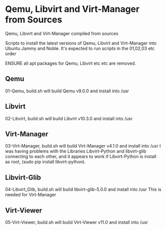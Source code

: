  # Qemu, Libvirt and Virt-Manager from Sources
Qemu, Libvirt and Virt-Manager compiled from sources

Scripts to install the latest versions of Qemu, Libvirt and Virt-Manager into Ubuntu Jammy and Noble. 
It's expected to run scripts in the 01,02,03 etc order

ENSURE all apt packages for Qemu, Libvirt etc etc are removed.

## Qemu
01-Qemu, build.sh will build Qemu v9.0.0 and install into /usr

## Libvirt
02-Libvirt, build.sh will build Libvirt v10.3.0 and install into /usr

## Virt-Manager
03-Virt-Manager, build.sh will build Virt-Manager v4.1.0 and install into /usr
I was having problems with the Libraries Libvirt-Python and libvirt-glib connecting to each other,
and it appears to work if Libvirt-Python is install as root, (sudo pip install libvirt-python).
   
## Libvirt-Glib
04-Libvirt_Glib, build.sh will build libvirt-glib-5.0.0 and install into /usr
This is needed for Virt-Manager

## Virt-Viewer
05-Virt-Viewer, build.sh will build Virt-Viewer v11.0 and install into /usr


